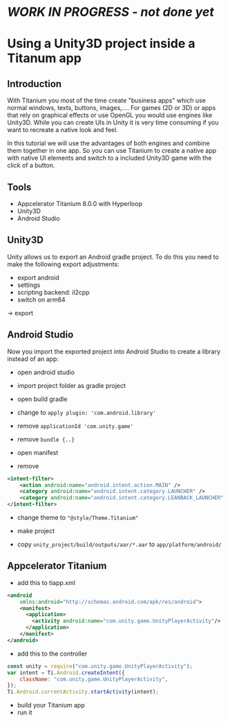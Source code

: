# _WORK IN PROGRESS - not done yet_

# Using a Unity3D project inside a Titanum app

## Introduction

With Titanium you most of the time create "business apps" which use normal windows, texts, buttons, images,.... For games (2D or 3D) or apps that rely on graphical effects or use OpenGL you would use engines like Unity3D. While you can create UIs in Unity it is very time consuming if you want to recreate a native look and feel.

In this tutorial we will use the advantages of both engines and combine them together in one app. So you can use Titanium to create a native app with native UI elements and switch to a included Unity3D game with the click of a button.

## Tools

* Appcelerator Titanium 8.0.0 with Hyperloop
* Unity3D
* Android Studio

## Unity3D

Unity allows us to export an Android gradle project. To do this you need to make the following export adjustments:

* export android
* settings
* scripting backend: il2cpp
* switch on arm64

-> export

## Android Studio

Now you import the exported project into Android Studio to create a library instead of an app:

* open android studio
* import project folder as gradle project

* open build gradle
* change to `apply plugin: 'com.android.library'`
* remove `applicationId 'com.unity.game'`
* remove `bundle {..}`


* open manifest
* remove
```xml
<intent-filter>
    <action android:name="android.intent.action.MAIN" />
    <category android:name="android.intent.category.LAUNCHER" />
    <category android:name="android.intent.category.LEANBACK_LAUNCHER" />
</intent-filter>
```
* change theme to `"@style/Theme.Titanium"`
* make project

* copy `unity_project/build/outputs/aar/*.aar` to `app/platform/android/`

## Appcelerator Titanium

* add this to tiapp.xml
```xml
<android
    xmlns:android="http://schemas.android.com/apk/res/android">
    <manifest>
      <application>
        <activity android:name="com.unity.game.UnityPlayerActivity"/>
      </application>
    </manifest>
</android>
```

* add this to the controller

```javascript
const unity = require("com.unity.game.UnityPlayerActivity");
var intent = Ti.Android.createIntent({
	className: "com.unity.game.UnityPlayerActivity",
});
Ti.Android.currentActivity.startActivity(intent);
```

* build your Titanium app
* run it

